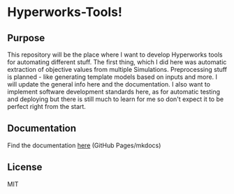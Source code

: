 # Hyperworks-Tools!

## Purpose

This repository will be the place where I want to develop Hyperworks tools for automating different stuff. 
The first thing, which I did here was automatic extraction of objective values from multiple Simulations.
Preprocessing stuff is planned - like generating template models based on inputs and more. I will update the general info here and the documentation.
I also want to implement software development standards here, as for automatic testing and deploying but there is still much to learn for me so don't expect it to be perfect right from the start. 

## Documentation

Find the documentation [here](https://manuel1618.github.io/hyperworks-tools/) (GitHub Pages/mkdocs)


## License

MIT

